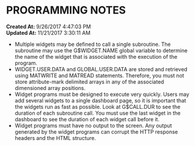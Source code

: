 # PROGRAMMING NOTES

**Created At:** 9/26/2017 4:47:03 PM  
**Updated At:** 11/21/2017 3:30:11 AM  


- Multiple widgets may be defined to call a single subroutine. The subroutine may use the G$WIDGET.NAME global variable to determine the name of the widget that is associated with the execution of the program.
- WIDGET.USER.DATA and GLOBAL.USER.DATA are stored and retrieved using MATWRITE and MATREAD statements. Therefore, you must not store attribute-mark delimited arrays in any of the associated dimensioned array positions.
- Widget programs must be designed to execute very quickly. Users may add several widgets to a single dashboard page, so it is important that the widgets run as fast as possible. Look at G$CALL.DUR to see the duration of each subroutine call. You must use the last widget in the dashboard to see the duration of each widget call before it.
- Widget programs must have no output to the screen. Any output generated by the widget programs can corrupt the HTTP response headers and the HTML structure.

